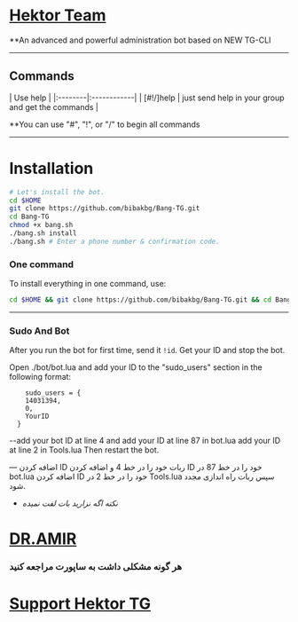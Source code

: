 
# [Hektor Team](https://telegram.me/hektor_tm)

**An advanced and powerful administration bot based on NEW TG-CLI


* * *

## Commands

| Use help |
|:--------|:------------|
| [#!/]help | just send help in your group and get the commands |

**You can use "#", "!", or "/" to begin all commands

* * *

# Installation

```sh
# Let's install the bot.
cd $HOME
git clone https://github.com/bibakbg/Bang-TG.git
cd Bang-TG
chmod +x bang.sh
./bang.sh install
./bang.sh # Enter a phone number & confirmation code.
```
### One command
To install everything in one command, use:
```sh
cd $HOME && git clone https://github.com/bibakbg/Bang-TG.git && cd Bang-TG && chmod +x bang.sh && ./bang.sh install && ./bang.sh
```

* * *

### Sudo And Bot
After you run the bot for first time, send it `!id`. Get your ID and stop the bot.

Open ./bot/bot.lua and add your ID to the "sudo_users" section in the following format:
```
    sudo_users = {
    14031394,
    0,
    YourID
  }
```
--add your bot ID at line 4 and add your ID at line 87 in bot.lua
add your ID at line 2 in Tools.lua
Then restart the bot.

— اضافه کردن ID ربات خود را در خط 4 و اضافه کردن ID خود را در خط 87 در bot.lua اضافه کردن ID خود را در خط 2 در Tools.lua سپس ربات راه اندازی مجدد شود.
- *نکته اگه نزارید بات لفت نمیده*
# [DR.AMIR](https://telegram.me/BOTS_sudo)

### هر گونه مشکلی داشت به ساپورت مراجعه کنید
# [Support Hektor TG](https://t.me/joinchat/AAAAAEISsqWWrKnhLmA1FA)
